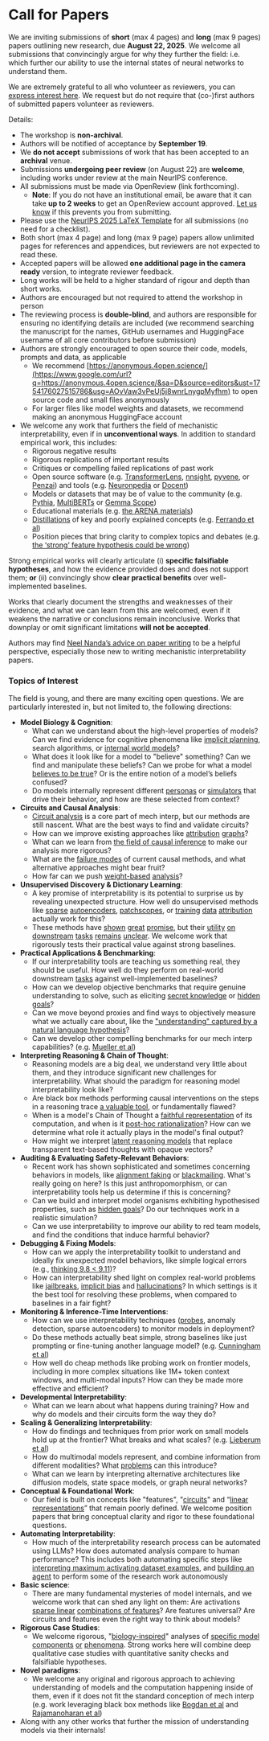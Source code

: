 # Call for Papers
We are inviting submissions of **short** (max 4 pages) and **long** (max 9 pages) papers outlining new research, due **August 22, 2025**. We welcome all submissions that convincingly argue for why they further the field: i.e. which further our ability to use the internal states of neural networks to understand them. 

We are extremely grateful to all who volunteer as reviewers, you can [express interest here](https://www.google.com/url?q=https://docs.google.com/forms/d/e/1FAIpQLSdiw1SJllzoTz_nqzDTzTOGb9DV3W_truQyh-WvYj_QGIi7Mg/viewform?usp%3Ddialog&sa=D&source=editors&ust=1754176027511802&usg=AOvVaw1Pq1rLwZ3qbCbb_iKb7taa). We request but do not require that (co-)first authors of submitted papers volunteer as reviewers. 

Details: 
* The workshop is **non-archival**.
* Authors will be notified of acceptance by **September 19**.
* We **do not accept** submissions of work that has been accepted to an **archival** venue.
* Submissions **undergoing peer review** (on August 22) are **welcome**, including works under review at the main NeurIPS conference.
* All submissions must be made via OpenReview (link forthcoming).
  * **Note**: If you do not have an institutional email, be aware that it can take **up to 2 weeks** to get an OpenReview account approved. [Let us know](mailto:neurips2025@mechinterpworkshop.com) if this prevents you from submitting.
* Please use the [NeurIPS 2025 LaTeX Template](https://www.google.com/url?q=https://media.neurips.cc/Conferences/NeurIPS2025/Styles.zip&sa=D&source=editors&ust=1754176027514041&usg=AOvVaw0-hyhrX1fIjOOK3-3Nbqd8) for all submissions (no need for a checklist).
* Both short (max 4 page) and long (max 9 page) papers allow unlimited pages for references and appendices, but reviewers are not expected to read these.
* Accepted papers will be allowed **one additional page in the camera ready** version, to integrate reviewer feedback.
* Long works will be held to a higher standard of rigour and depth than short works.
* Authors are encouraged but not required to attend the workshop in person
* The reviewing process is **double-blind**, and authors are responsible for ensuring no identifying details are included (we recommend searching the manuscript for the names, GitHub usernames and HuggingFace username of all core contributors before submission)
* Authors are strongly encouraged to open source their code, models, prompts and data, as applicable
  * We recommend [https://anonymous.4open.science/](https://www.google.com/url?q=https://anonymous.4open.science/&sa=D&source=editors&ust=1754176027515786&usg=AOvVaw3vPeUj5j8wnrLnygpMyfhm) to open source code and small files anonymously
  * For larger files like model weights and datasets, we recommend making an anonymous HuggingFace account
* We welcome any work that furthers the field of mechanistic interpretability, even if in **unconventional ways**. In addition to standard empirical work, this includes:
  * Rigorous negative results
  * Rigorous replications of important results
  * Critiques or compelling failed replications of past work
  * Open source software (e.g. [TransformerLens](https://www.google.com/url?q=https://github.com/neelnanda-io/TransformerLens&sa=D&source=editors&ust=1754176027516855&usg=AOvVaw3KQ_tQscOnAKcEXdgxu_hT), [nnsight](https://www.google.com/url?q=https://github.com/ndif-team/nnsight&sa=D&source=editors&ust=1754176027516962&usg=AOvVaw3tasIWX9hmw_wjhMtccNfs), [pyvene](https://www.google.com/url?q=https://github.com/stanfordnlp/pyvene/tree/main/pyvene/models/mlp&sa=D&source=editors&ust=1754176027517081&usg=AOvVaw2enV9FJNfTZFO4p-7IyfRh), or [Penzai](https://www.google.com/url?q=https://github.com/google-deepmind/penzai&sa=D&source=editors&ust=1754176027517204&usg=AOvVaw155Y6xFl6zPQZALpuHEiWg)) and tools (e.g. [Neuronpedia](https://www.google.com/url?q=http://neuronpedia.org&sa=D&source=editors&ust=1754176027517315&usg=AOvVaw0o2RjapIgX92CqGlrgIgk8) or [Docent](https://www.google.com/url?q=https://transluce.org/introducing-docent&sa=D&source=editors&ust=1754176027517434&usg=AOvVaw0cV5WpEdTGnGTbrG7f4nwW))
  * Models or datasets that may be of value to the community (e.g. [Pythia](https://www.google.com/url?q=https://arxiv.org/abs/2304.01373&sa=D&source=editors&ust=1754176027517660&usg=AOvVaw3TNQihcXNygF9pXV7-b6SA), [MultiBERTs](https://www.google.com/url?q=https://arxiv.org/abs/2106.16163&sa=D&source=editors&ust=1754176027517762&usg=AOvVaw2oIEICxwsPbvZmCFKz_x1G) or [Gemma Scope](https://www.google.com/url?q=https://arxiv.org/abs/2408.05147&sa=D&source=editors&ust=1754176027517859&usg=AOvVaw265oEI3daywjCR4iDU3lau))
  * Educational materials (e.g. [the ARENA materials](https://www.google.com/url?q=https://arena3-chapter1-transformer-interp.streamlit.app/&sa=D&source=editors&ust=1754176027518080&usg=AOvVaw27u9i7cgBpUbazt4MT-Uj0))
  * [Distillations](https://www.google.com/url?q=https://distill.pub/2017/research-debt/&sa=D&source=editors&ust=1754176027518269&usg=AOvVaw2lVm6xskRzlh69xY_tw83w) of key and poorly explained concepts (e.g. [Ferrando et al](https://www.google.com/url?q=https://arxiv.org/abs/2405.00208&sa=D&source=editors&ust=1754176027518456&usg=AOvVaw1gD9HlIbskmfkTIHANW8ZR))
  * Position pieces that bring clarity to complex topics and debates (e.g. [the ‘strong’ feature hypothesis could be wrong](https://www.google.com/url?q=https://www.alignmentforum.org/posts/tojtPCCRpKLSHBdpn/the-strong-feature-hypothesis-could-be-wrong&sa=D&source=editors&ust=1754176027518810&usg=AOvVaw3agPv8CvoeNod5EHvSNAZM))

Strong empirical works will clearly articulate (i) **specific falsifiable hypotheses**, and how the evidence provided does and does not support them; **or** (ii) convincingly show **clear practical benefits** over well-implemented baselines. 

Works that clearly document the strengths and weaknesses of their evidence, and what we can learn from this are welcomed, even if it weakens the narrative or conclusions remain inconclusive. Works that downplay or omit significant limitations **will not be accepted**. 

Authors may find [Neel Nanda’s advice on paper writing](https://www.google.com/url?q=https://www.alignmentforum.org/posts/eJGptPbbFPZGLpjsp/highly-opinionated-advice-on-how-to-write-ml-papers&sa=D&source=editors&ust=1754176027520206&usg=AOvVaw157rIR_AXgi8ZKHL2tHbCq) to be a helpful perspective, especially those new to writing mechanistic interpretability papers. 
### Topics of Interest
The field is young, and there are many exciting open questions. We are particularly interested in, but not limited to, the following directions: 
* **Model Biology & Cognition**:
  * What can we understand about the high-level properties of models? Can we find evidence for cognitive phenomena like [implicit planning](https://www.google.com/url?q=https://transformer-circuits.pub/2025/attribution-graphs/biology.html%23dives-poems&sa=D&source=editors&ust=1754176027521346&usg=AOvVaw05oZcpzYxpY_brAGn5inUU), search algorithms, or [internal world models](https://www.google.com/url?q=https://arxiv.org/abs/2210.13382&sa=D&source=editors&ust=1754176027521509&usg=AOvVaw0cA1TKizOibHrYelo43MIy)?
  * What does it look like for a model to "believe" something? Can we find and manipulate these beliefs? Can we probe for what a model [believes to be true](https://www.google.com/url?q=https://arxiv.org/abs/2310.06824&sa=D&source=editors&ust=1754176027521836&usg=AOvVaw3oA5_PsEiFQUyksRkEsAQ3)? Or is the entire notion of a model’s beliefs confused?
  * Do models internally represent different [personas](https://www.google.com/url?q=https://arxiv.org/abs/2406.12094&sa=D&source=editors&ust=1754176027522157&usg=AOvVaw3vXXfl-0aE8EE5Tx2SN7Pi) or [simulators](https://www.google.com/url?q=https://www.nature.com/articles/s41586-023-06647-8&sa=D&source=editors&ust=1754176027522315&usg=AOvVaw0ZNKJc-BP0QLHsyvJ06gkU) that drive their behavior, and how are these selected from context?
* **Circuits and Causal Analysis**:
  * [Circuit analysis](https://www.google.com/url?q=https://distill.pub/2020/circuits/zoom-in/&sa=D&source=editors&ust=1754176027522686&usg=AOvVaw3dSAWc4jrcrZSzGiXkgJc9) is a core part of mech interp, but our methods are still nascent. What are the best ways to find and validate circuits?
  * How can we improve existing approaches like [attribution](https://www.google.com/url?q=https://arxiv.org/abs/2406.11944&sa=D&source=editors&ust=1754176027523052&usg=AOvVaw0EaAEHTQ72UGhtnnVIBlgA) [graphs](https://www.google.com/url?q=https://transformer-circuits.pub/2025/attribution-graphs/methods.html&sa=D&source=editors&ust=1754176027523175&usg=AOvVaw1b6SwVK7KOu00T23iPTaU5)?
  * What can we learn from [the field of causal inference](https://www.google.com/url?q=https://arxiv.org/abs/2407.04690&sa=D&source=editors&ust=1754176027523375&usg=AOvVaw36mO9DjxFIKTWX5Te_-p6Q) to make our analysis more rigorous?
  * What are the [failure modes](https://www.google.com/url?q=https://arxiv.org/abs/2307.15771&sa=D&source=editors&ust=1754176027523603&usg=AOvVaw1GRZTHlmodwsGON30x3yHi) of current causal methods, and what alternative approaches might bear fruit?
  * How far can we push [weight-based](https://www.google.com/url?q=https://arxiv.org/abs/2301.05217&sa=D&source=editors&ust=1754176027523883&usg=AOvVaw0PqCoYFcmoMc76Z0Epj7k_) [analysis](https://www.google.com/url?q=https://arxiv.org/abs/2410.08417&sa=D&source=editors&ust=1754176027523979&usg=AOvVaw2jLC1RP41z7bINJh4oljQs)?
* **Unsupervised Discovery & Dictionary Learning**:
  * A key promise of interpretability is its potential to surprise us by revealing unexpected structure. How well do unsupervised methods like [sparse](https://www.google.com/url?q=https://arxiv.org/abs/2103.15949&sa=D&source=editors&ust=1754176027524458&usg=AOvVaw3cfTy9nIx9lR2MVbq43q0V) [autoencoders](https://www.google.com/url?q=https://transformer-circuits.pub/2023/monosemantic-features&sa=D&source=editors&ust=1754176027524582&usg=AOvVaw1OTNhEpBhuLoeK20gN4oTl), [patch](https://www.google.com/url?q=https://arxiv.org/abs/2401.06102&sa=D&source=editors&ust=1754176027524671&usg=AOvVaw2bZisH5lNOafscdhxkCH-N)[scopes](https://www.google.com/url?q=https://arxiv.org/abs/2403.10949v2&sa=D&source=editors&ust=1754176027524745&usg=AOvVaw1hbdNWCJpJWFjTruyrqvKf), or [training](https://www.google.com/url?q=https://proceedings.mlr.press/v70/koh17a?ref%3Dhttps://githubhelp.com&sa=D&source=editors&ust=1754176027524958&usg=AOvVaw2qq0sguao7ZwsbaL6hdGjC) [data](https://www.google.com/url?q=https://arxiv.org/abs/2308.03296&sa=D&source=editors&ust=1754176027525096&usg=AOvVaw2u6OXsfjKl4zcEJJaLlTim) [attribution](https://www.google.com/url?q=https://arxiv.org/abs/2205.11482&sa=D&source=editors&ust=1754176027525194&usg=AOvVaw032WuEVoU2NidxaugU9Gsg) actually work for this?
  * These methods have [shown](https://www.google.com/url?q=https://transformer-circuits.pub/2024/scaling-monosemanticity/index.html&sa=D&source=editors&ust=1754176027525442&usg=AOvVaw2jjJ0YL37uDuYSnkCt3rV3) [great](https://www.google.com/url?q=https://transformer-circuits.pub/2025/attribution-graphs/biology.html&sa=D&source=editors&ust=1754176027525565&usg=AOvVaw1EGTgQ9N7JAAVMZk0Jkpmq) [promise](https://www.google.com/url?q=https://arxiv.org/abs/2503.10965&sa=D&source=editors&ust=1754176027525674&usg=AOvVaw1Zj_ahPXcv7ZCVxN-iSF50), but their [utility](https://www.google.com/url?q=https://arxiv.org/abs/2502.16681&sa=D&source=editors&ust=1754176027525785&usg=AOvVaw0o74XeuKhorzXXpQ-Rm9_d) [on](https://www.google.com/url?q=https://www.tilderesearch.com/blog/sieve&sa=D&source=editors&ust=1754176027525875&usg=AOvVaw0To3vnObzWV1SCBnEWSMox) [downstream](https://www.google.com/url?q=https://arxiv.org/abs/2501.17148&sa=D&source=editors&ust=1754176027525973&usg=AOvVaw3lqd48g9l2JmIEL5GcPVvr) [tasks](https://www.google.com/url?q=https://transformer-circuits.pub/2024/features-as-classifiers/index.html&sa=D&source=editors&ust=1754176027526110&usg=AOvVaw0ozRHvTRSXqBX3-eiCaABY) [remains](https://www.google.com/url?q=https://arxiv.org/abs/2502.04382&sa=D&source=editors&ust=1754176027526203&usg=AOvVaw1p8TOjyBfmr5fkF-tVODLt) [unclear](https://www.google.com/url?q=https://www.alignmentforum.org/posts/4uXCAJNuPKtKBsi28/negative-results-for-saes-on-downstream-tasks&sa=D&source=editors&ust=1754176027526345&usg=AOvVaw02k3lLPyWeGXVpuzJKJpHk). We welcome work that rigorously tests their practical value against strong baselines.
* **Practical Applications & Benchmarking**:
  * If our interpretability tools are teaching us something real, they should be useful. How well do they perform on real-world downstream [tasks](https://www.google.com/url?q=https://www.lesswrong.com/posts/wGRnzCFcowRCrpX4Y/downstream-applications-as-validation-of-interpretability&sa=D&source=editors&ust=1754176027527126&usg=AOvVaw0M-4qwRtSqc0w343oGiGYK) against well-implemented baselines?
  * How can we develop objective benchmarks that require genuine understanding to solve, such as eliciting [secret knowledge](https://www.google.com/url?q=https://arxiv.org/abs/2505.14352&sa=D&source=editors&ust=1754176027527572&usg=AOvVaw2973wFhuZEtoEw82olL1Q3) or [hidden goals](https://www.google.com/url?q=https://arxiv.org/abs/2503.10965&sa=D&source=editors&ust=1754176027527723&usg=AOvVaw1Kx2Hhly5-Wj3cw-ZeNvP5)?
  * Can we move beyond proxies and find ways to objectively measure what we actually care about, like the ["understanding" captured by a natural language hypothesis](https://www.google.com/url?q=https://arxiv.org/abs/2502.04382&sa=D&source=editors&ust=1754176027528102&usg=AOvVaw1byolMj5QlFJo5mSW-IPtz)?
  * Can we develop other compelling benchmarks for our mech interp capabilities? (e.g. [Mueller et al](https://www.google.com/url?q=https://arxiv.org/abs/2504.13151&sa=D&source=editors&ust=1754176027528368&usg=AOvVaw008wj7-BmeSjTCUtUKeu9P))
* **Interpreting Reasoning & Chain of Thought**:
  * Reasoning models are a big deal, we understand very little about them, and they introduce significant new challenges for interpretability. What should the paradigm for reasoning model interpretability look like?
  * Are black box methods performing causal interventions on the steps in a reasoning trace [a valuable tool](https://www.google.com/url?q=https://arxiv.org/abs/2506.19143&sa=D&source=editors&ust=1754176027529341&usg=AOvVaw2xT2a_9GaWOh1jIvnPJR9T), or fundamentally flawed?
  * When is a model's Chain of Thought a [faithful representation](https://www.google.com/url?q=https://arxiv.org/abs/2305.04388&sa=D&source=editors&ust=1754176027529656&usg=AOvVaw034O9GByEj6e5UQyM43UqW) of its computation, and when is it [post-hoc rationalization](https://www.google.com/url?q=https://arxiv.org/abs/2503.08679&sa=D&source=editors&ust=1754176027529831&usg=AOvVaw04qDqaxSCHL8oV6f1HNwUL)? How can we determine what role it actually plays in the model's final output?
  * How might we interpret [latent reasoning models](https://www.google.com/url?q=https://arxiv.org/abs/2412.06769&sa=D&source=editors&ust=1754176027530152&usg=AOvVaw3gTxWIMJNOlDG1zDvt-VHh) that replace transparent text-based thoughts with opaque vectors?
* **Auditing & Evaluating Safety-Relevant Behaviors**:
  * Recent work has shown sophisticated and sometimes concerning behaviors in models, like [alignment faking](https://www.google.com/url?q=https://arxiv.org/abs/2412.14093&sa=D&source=editors&ust=1754176027530751&usg=AOvVaw0nM1E7t4Q2ds6m3UnesVpX) or [blackmailing](https://www.google.com/url?q=https://www.anthropic.com/research/agentic-misalignment&sa=D&source=editors&ust=1754176027530903&usg=AOvVaw3YoPP-o7mGOLloq3MtJgMh). What's really going on here? Is this just anthropomorphism, or can interpretability tools help us determine if this is concerning?
  * Can we build and interpret model organisms exhibiting hypothesised properties, such as [hidden goals](https://www.google.com/url?q=https://arxiv.org/abs/2503.10965&sa=D&source=editors&ust=1754176027531407&usg=AOvVaw0thpeDUaeka3P24dXtoovR)? Do our techniques work in a realistic simulation?
  * Can we use interpretability to improve our ability to red team models, and find the conditions that induce harmful behavior?
* **Debugging & Fixing Models**:
  * How can we apply the interpretability toolkit to understand and ideally fix unexpected model behaviors, like simple logical errors (e.g., [thinking 9.8 < 9.11](https://www.google.com/url?q=https://transluce.org/observability-interface&sa=D&source=editors&ust=1754176027532229&usg=AOvVaw0ZkvPSPFURe6S5bhwH_Csb))?
  * How can interpretability shed light on complex real-world problems like [jailbreaks](https://www.google.com/url?q=https://transformer-circuits.pub/2025/attribution-graphs/biology.html%23dives-jailbreak&sa=D&source=editors&ust=1754176027532529&usg=AOvVaw1pmkOiiNvSumTTZ4MtxSJU), [implicit bias](https://www.google.com/url?q=https://arxiv.org/abs/2506.10922&sa=D&source=editors&ust=1754176027532637&usg=AOvVaw2VcKUp771H-LShKeYlqUIU) and [hallucinations](https://www.google.com/url?q=https://arxiv.org/abs/2411.14257&sa=D&source=editors&ust=1754176027532775&usg=AOvVaw1B5IhMQm28zbqpKCDBHFE7)? In which settings is it the best tool for resolving these problems, when compared to baselines in a fair fight?
* **Monitoring & Inference-Time Interventions**:
  * How can we use interpretability techniques ([probes](https://www.google.com/url?q=https://arxiv.org/abs/2102.12452&sa=D&source=editors&ust=1754176027533391&usg=AOvVaw2N3c-fmq60NxBZyQfU2XDr), anomaly detection, sparse autoencoders) to monitor models in deployment?
  * Do these methods actually beat simple, strong baselines like just prompting or fine-tuning another language model? (e.g. [Cunningham et al](https://www.google.com/url?q=https://alignment.anthropic.com/2025/cheap-monitors/&sa=D&source=editors&ust=1754176027534070&usg=AOvVaw2D7StU6AOy8uO99goCcSm-))
  * How well do cheap methods like probing work on frontier models, including in more complex situations like 1M+ token context windows, and multi-modal inputs? How can they be made more effective and efficient?
* **Developmental Interpretability**:
  * What can we learn about what happens during training? How and why do models and their circuits form the way they do?
* **Scaling & Generalizing Interpretability**:
  * How do findings and techniques from prior work on small models hold up at the frontier? What breaks and what scales? (e.g. [Lieberum et al](https://www.google.com/url?q=https://arxiv.org/abs/2307.09458&sa=D&source=editors&ust=1754176027535854&usg=AOvVaw3DgqDdvdUMQw1G6fLGO4Ze))
  * How do multimodal models represent, and combine information from different modalities? What [problems](https://www.google.com/url?q=https://openreview.net/pdf?id%3DVUhRdZp8ke&sa=D&source=editors&ust=1754176027536357&usg=AOvVaw0zPghGh6LF6KR2MlXEjTWv) can this introduce?
  * What can we learn by interpreting alternative architectures like diffusion models, state space models, or graph neural networks?
* **Conceptual & Foundational Work**:
  * Our field is built on concepts like "features", "[circuits](https://www.google.com/url?q=https://distill.pub/2020/circuits/zoom-in/&sa=D&source=editors&ust=1754176027537333&usg=AOvVaw1LJCs-iKcNkBD2Eksv8XMn)" and “[linear representations](https://www.google.com/url?q=https://transformer-circuits.pub/2024/july-update/index.html%23linear-representations&sa=D&source=editors&ust=1754176027537583&usg=AOvVaw3i4s55SxDJhlLkfVW9Mdi9)” that remain poorly defined. We welcome position papers that bring conceptual clarity and rigor to these foundational questions.
* **Automating Interpretability**:
  * How much of the interpretability research process can be automated using LLMs? How does automated analysis compare to human performance? This includes both automating specific steps like [interpreting maximum activating dataset examples](https://www.google.com/url?q=https://openaipublic.blob.core.windows.net/neuron-explainer/paper/index.html&sa=D&source=editors&ust=1754176027538826&usg=AOvVaw3mX22VVZXj53QrIcGnpVzG), and [building an agent](https://www.google.com/url?q=https://arxiv.org/abs/2404.14394&sa=D&source=editors&ust=1754176027538974&usg=AOvVaw2v4L0BViXO2wSYIH0T-9YY) to perform some of the research work autonomously
* **Basic science**:
  * There are many fundamental mysteries of model internals, and we welcome work that can shed any light on them: Are activations [sparse linear](https://www.google.com/url?q=https://arxiv.org/abs/1601.03764&sa=D&source=editors&ust=1754176027539642&usg=AOvVaw3E7GDuheQAIFz_4D_rAenU) [combinations of features](https://www.google.com/url?q=https://transformer-circuits.pub/2022/toy_model/index.html&sa=D&source=editors&ust=1754176027539788&usg=AOvVaw2RQN8cSN0H0ToyEUFNczVB)? Are features universal? Are circuits and features even the right way to think about models?
* **Rigorous Case Studies**:
  * We welcome rigorous, "[biology-inspired](https://www.google.com/url?q=https://distill.pub/2020/circuits/curve-circuits/&sa=D&source=editors&ust=1754176027540291&usg=AOvVaw1i346IJSs0IwOPwsdf6hl9)" analyses of [specific model](https://www.google.com/url?q=https://arxiv.org/abs/2310.04625&sa=D&source=editors&ust=1754176027540442&usg=AOvVaw01ak7kT_Z84IxEUmYf_kUS) [components](https://www.google.com/url?q=https://transformer-circuits.pub/2024/scaling-monosemanticity/index.html&sa=D&source=editors&ust=1754176027540591&usg=AOvVaw2iT5aS9I_p1ANfkLcVmYm1) [or](https://www.google.com/url?q=https://arxiv.org/abs/2305.01610&sa=D&source=editors&ust=1754176027540682&usg=AOvVaw3_H6enEzAadjspyDb01yEp) [phenomena](https://www.google.com/url?q=https://arxiv.org/abs/2306.09346&sa=D&source=editors&ust=1754176027540776&usg=AOvVaw2WQ5tniYDOFX3F37-xqWOb). Strong works here will combine deep qualitative case studies with quantitative sanity checks and falsifiable hypotheses.
* **Novel paradigms**:
  * We welcome any original and rigorous approach to achieving understanding of models and the computation happening inside of them, even if it does not fit the standard conception of mech interp (e.g. work leveraging black box methods like [Bogdan et al](https://www.google.com/url?q=https://arxiv.org/abs/2506.19143&sa=D&source=editors&ust=1754176027541649&usg=AOvVaw3MbgWUxb18l3AxtO6RKE0e) and [Rajamanoharan et al](https://www.google.com/url?q=https://www.alignmentforum.org/posts/wnzkjSmrgWZaBa2aC/self-preservation-or-instruction-ambiguity-examining-the&sa=D&source=editors&ust=1754176027541850&usg=AOvVaw3rPRFopFKyJoOTOdYjCQoJ))
* Along with any other works that further the mission of understanding models via their internals!
